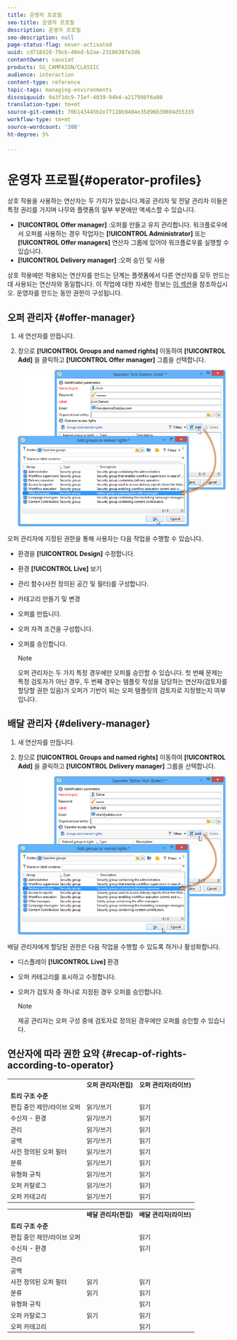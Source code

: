 ```yaml
---
title: 운영자 프로필
seo-title: 운영자 프로필
description: 운영자 프로필
seo-description: null
page-status-flag: never-activated
uuid: cd718d20-79cb-40ed-b2ae-23186387e2db
contentOwner: sauviat
products: SG_CAMPAIGN/CLASSIC
audience: interaction
content-type: reference
topic-tags: managing-environments
discoiquuid: 9a3f1dc9-71ef-4039-94b4-a217996f6a80
translation-type: tm+mt
source-git-commit: 70b143445b2e77128b9404e35d96b39694d55335
workflow-type: tm+mt
source-wordcount: '388'
ht-degree: 5%

---
```



# 운영자 프로필{#operator-profiles}

상호 작용을 사용하는 연산자는 두 가지가 있습니다.제공 관리자 및 전달 관리자 이들은 특정 권리를 가지며 나무와 플랫폼의 일부 부분에만 액세스할 수 있습니다.

* **[!UICONTROL Offer manager]** :오퍼를 만들고 유지 관리합니다. 워크플로우에서 오퍼를 사용하는 경우 작업자는 **[!UICONTROL Administrator]** 또는 **[!UICONTROL Offer managers]** 연산자 그룹에 있어야 워크플로우를 실행할 수 있습니다.
* **[!UICONTROL Delivery manager]** :오퍼 승인 및 사용

상호 작용에만 적용되는 연산자를 만드는 단계는 플랫폼에서 다른 연산자를 모두 만드는 데 사용되는 연산자와 동일합니다. 이 작업에 대한 자세한 정보는 [이 섹션](../../platform/using/access-management.md#creating-an-operator)을 참조하십시오. 운영자를 만드는 동안 권한이 구성됩니다.

## 오퍼 관리자 {#offer-manager}

1. 새 연산자를 만듭니다.
1. 창으로 **[!UICONTROL Groups and named rights]** 이동하여 **[!UICONTROL Add]** 을 클릭하고 **[!UICONTROL Offer manager]** 그룹을 선택합니다.

   ![](assets/offer_operators_create_001.png)

오퍼 관리자에 지정된 권한을 통해 사용자는 다음 작업을 수행할 수 있습니다.

* 환경을 **[!UICONTROL Design]** 수정합니다.
* 환경 **[!UICONTROL Live]** 보기
* 관리 함수(사전 정의된 공간 및 필터)를 구성합니다.
* 카테고리 만들기 및 변경
* 오퍼를 만듭니다.
* 오퍼 자격 조건을 구성합니다.
* 오퍼를 승인합니다.

   >[!NOTE]
   >
   >오퍼 관리자는 두 가지 특정 경우에만 오퍼를 승인할 수 있습니다. 첫 번째 문제는 특정 검토자가 아닌 경우, 두 번째 경우는 템플릿 작성을 담당하는 연산자(검토자를 할당할 권한 있음)가 오퍼가 기반이 되는 오퍼 템플릿의 검토자로 지정했는지 여부입니다.

## 배달 관리자 {#delivery-manager}

1. 새 연산자를 만듭니다.
1. 창으로 **[!UICONTROL Groups and named rights]** 이동하여 **[!UICONTROL Add]** 을 클릭하고 **[!UICONTROL Delivery manager]** 그룹을 선택합니다.

   ![](assets/offer_operators_create_002.png)

배달 관리자에게 할당된 권한은 다음 작업을 수행할 수 있도록 하거나 활성화합니다.

* 디스플레이 **[!UICONTROL Live]** 환경
* 오퍼 카테고리를 표시하고 수정합니다.
* 오퍼가 검토자 중 하나로 지정된 경우 오퍼를 승인합니다.

   >[!NOTE]
   >
   >제공 관리자는 오퍼 구성 중에 검토자로 정의된 경우에만 오퍼를 승인할 수 있습니다.

## 연산자에 따라 권한 요약 {#recap-of-rights-according-to-operator}

<table> 
 <tbody> 
  <tr> 
   <td> </td> 
   <td> <strong>오퍼 관리자(편집)</strong><br /> </td> 
   <td> <strong>오퍼 관리자(라이브)</strong><br /> </td> 
  </tr> 
  <tr> 
   <td> <strong>트리 구조 수준</strong><br /> </td> 
   <td> </td> 
   <td> </td> 
  </tr> 
  <tr> 
   <td> 편집 중인 제안/라이브 오퍼<br /> </td> 
   <td> 읽기/쓰기<br /> </td> 
   <td> 읽기<br /> </td> 
  </tr> 
  <tr> 
   <td> 수신자 - 환경<br /> </td> 
   <td> 읽기/쓰기<br /> </td> 
   <td> 읽기<br /> </td> 
  </tr> 
  <tr> 
   <td> 관리<br /> </td> 
   <td> 읽기/쓰기<br /> </td> 
   <td> 읽기<br /> </td> 
  </tr> 
  <tr> 
   <td> 공백<br /> </td> 
   <td> 읽기/쓰기<br /> </td> 
   <td> 읽기<br /> </td> 
  </tr> 
  <tr> 
   <td> 사전 정의된 오퍼 필터<br /> </td> 
   <td> 읽기/쓰기<br /> </td> 
   <td> 읽기<br /> </td> 
  </tr> 
  <tr> 
   <td> 분류<br /> </td> 
   <td> 읽기/쓰기<br /> </td> 
   <td> 읽기<br /> </td> 
  </tr> 
  <tr> 
   <td> 유형화 규칙<br /> </td> 
   <td> 읽기/쓰기<br /> </td> 
   <td> 읽기<br /> </td> 
  </tr> 
  <tr> 
   <td> 오퍼 카탈로그<br /> </td> 
   <td> 읽기/쓰기<br /> </td> 
   <td> 읽기<br /> </td> 
  </tr> 
  <tr> 
   <td> 오퍼 카테고리<br /> </td> 
   <td> 읽기/쓰기<br /> </td> 
   <td> 읽기<br /> </td> 
  </tr> 
 </tbody> 
</table>

<table> 
 <tbody> 
  <tr> 
   <td> </td> 
   <td> <strong>배달 관리자(편집)</strong><br /> </td> 
   <td> <strong>배달 관리자(라이브)</strong><br /> </td> 
  </tr> 
  <tr> 
   <td> <strong>트리 구조 수준</strong><br /> </td> 
   <td> </td> 
   <td> </td> 
  </tr> 
  <tr> 
   <td> 편집 중인 제안/라이브 오퍼<br /> </td> 
   <td> </td> 
   <td> 읽기<br /> </td> 
  </tr> 
  <tr> 
   <td> 수신자 - 환경<br /> </td> 
   <td> </td> 
   <td> 읽기<br /> </td> 
  </tr> 
  <tr> 
   <td> 관리<br /> </td> 
   <td> </td> 
   <td> </td> 
  </tr> 
  <tr> 
   <td> 공백<br /> </td> 
   <td> </td> 
   <td> </td> 
  </tr> 
  <tr> 
   <td> 사전 정의된 오퍼 필터<br /> </td> 
   <td> 읽기<br /> </td> 
   <td> 읽기<br /> </td> 
  </tr> 
  <tr> 
   <td> 분류<br /> </td> 
   <td> 읽기<br /> </td> 
   <td> 읽기<br /> </td> 
  </tr> 
  <tr> 
   <td> 유형화 규칙<br /> </td> 
   <td> </td> 
   <td> 읽기<br /> </td> 
  </tr> 
  <tr> 
   <td> 오퍼 카탈로그<br /> </td> 
   <td> 읽기<br /> </td> 
   <td> 읽기<br /> </td> 
  </tr> 
  <tr> 
   <td> 오퍼 카테고리<br /> </td> 
   <td> </td> 
   <td> 읽기<br /> </td> 
  </tr> 
 </tbody> 
</table>

